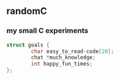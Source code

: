 ## randomC
### my small C experiments #

```C
struct goals { 
        char easy_to_read-code[20];
        chat *much_knowledge;
        int happy_fun_times;
};
```
